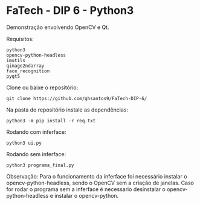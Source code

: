 # FaTech - DIP 6 - Python3
Demonstração envolvendo OpenCV e Qt.

Requisitos:
```
python3
opencv-python-headless
imutils
qimage2ndarray
face_recognition
pyqt5
```
Clone ou baixe o repositório:
```
git clone https://github.com/ghsantos9/FaTech-DIP-6/
```
Na pasta do repositório instale as dependências:
```
python3 -m pip install -r req.txt
```
Rodando com inferface:
```
python3 ui.py
```
Rodando sem inferface:
```
python3 programa_final.py
```
Observação: Para o funcionamento da inferface foi necessário instalar o opencv-python-headless, sendo o OpenCV sem a criação de janelas. Caso for rodar o programa sem a inferface é necessario desinstalar o opencv-python-headless e instalar o opencv-python.
